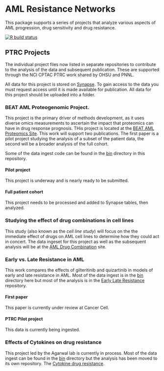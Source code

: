 # AML Resistance Networks

This package supports a series of projects that analyze various aspects of AML progression, drug sensitivity and drug resistance. 

<!-- badges: start -->
[![R build status](https://github.com/sgosline/amlresistancenetworks/workflows/R-CMD-check/badge.svg)](https://github.com/sgosline/amlresistancenetworks/actions)
<!-- badges: end -->

## PTRC Projects

The individual project files now listed in separate repositories to contribute to the analysis of the data and subsequent publication. These are supported through the NCI CPTAC PTRC work shared by OHSU and PNNL. 

All data for this project is stored on [Synapse](http://synapse.org/ptrc). To gain access to the data you must request access until it is made available for publication. All data for this project should be uploaded into a folder.

### BEAT AML Proteogenomic Project.
This project is the primary driver of methods development, as it uses diverse omics measurements to ascertain the impact that proteomics can have in drug response prognosis. THis project is located at the [BEAT AML Proteomics Site](http://github.com/sgosline/beatAMLproteomics). This work will support two publications. The first paper is a pilot project studying the analysis of a subset of the patient data, the second will be a broader analysis of the full cohort.

Some of the data ingest code can be found in the [bin](./bin) directory in this repository. 

#### Pilot project
This project is underway and is nearly ready to be submitted.

#### Full patient cohort
This project needs to be processed and added to Synapse tables, then analyzed.

### Studying the effect of drug combinations in cell lines 
This study (also known as the _cell line study_) will focus on the the immediate effect of drugs on AML cell lines to determine how they could act in concert. The data ingeset for this project as well as the subsequent analysis will be at the [AML Drug Combination]() site. 


### Early vs. Late Resistance in AML
This work compares the effects of gilteritinib and quizartinib in models of early and late resistance in AML. Most of the data ingest is in the [bin](./bin) directory here but most of the analysis is in the [Early Late Resistance](https://github.com/sgosline/earlyLateAMLresistance) repository.

#### First paper
This paper is currently under review at Cancer Cell.

#### PTRC Pilot project
This data is currently being ingested.

### Effects of Cytokines on drug resistance
This project led by the Agarwal lab is currently in process. Most of the data ingest can be found in the [bin](./bin) directory but the analysis has been moved to its own repository. The [Cytokine drug resistance](https://github.com/sgosline/cytokineDrugResistance).



